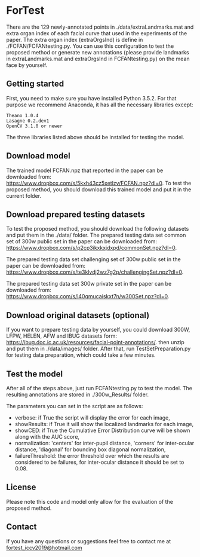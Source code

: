 # ForTest

There are the 129 newly-annotated points in ./data/extraLandmarks.mat and extra organ index of each facial curve that used in the experiments of the paper. The extra organ index (extraOrgsInd) is define in ./FCFAN/FCFANtesting.py. You can use this configuration to test the proposed method or generate new annotations (please provide landmarks in extraLandmarks.mat and extraOrgsInd in FCFANtesting.py) on the mean face by yourself.

## Getting started
First, you need to make sure you have installed Python 3.5.2. For that purpose we recommend Anaconda, it has all the necessary libraries except:

    Theano 1.0.4
    Lasagne 0.2.dev1
    OpenCV 3.1.0 or newer
    
The three libraries listed above should be installed for testing the model.

## Download model
The trained model FCFAN.npz that reported in the paper can be downloaded from:
https://www.dropbox.com/s/5kxh43cz5xetlzv/FCFAN.npz?dl=0.
To test the proposed method, you should download this trained model and put it in the current folder.

## Download prepared testing datasets
To test the proposed method, you should download the following datasets and put them in the ./data/ folder.
The prepared testing data set common set of 300w public set in the paper can be downloaded from:
https://www.dropbox.com/s/p2cp3ikxkxjdxpd/commonSet.npz?dl=0.

The prepared testing data set challenging set of 300w public set in the paper can be downloaded from:
https://www.dropbox.com/s/te3klvdj2wz7g2p/challengingSet.npz?dl=0.

The prepared testing data set 300w private set in the paper can be downloaded from:
https://www.dropbox.com/s/l40qmucaiskxt7n/w300Set.npz?dl=0.

## Download original datasets (optional)
If you want to prepare testing data by yourself, you could download 300W, LFPW, HELEN, AFW and IBUG datasets form:
https://ibug.doc.ic.ac.uk/resources/facial-point-annotations/.
then unzip and put them in ./data/images/ folder. After that, run TestSetPreparation.py for testing data preparation, which could take a few minutes.

## Test the model
After all of the steps above, just run FCFANtesting.py to test the model. The resulting annotations are stored in ./300w_Results/ folder.

The parameters you can set in the script are as follows:
* verbose: if True the script will display the error for each image,
* showResults: if True it will show the localized landmarks for each image,
* showCED: if True the Cumulative Error Distribution curve will be shown along with the AUC score,
* normalization: 'centers' for inter-pupil distance, 'corners' for inter-ocular distance, 'diagonal' for bounding box diagonal normalization,
* failureThreshold: the error threshold over which the results are considered to be failures, for inter-ocular distance it should be set to 0.08.

## License
Please note this code and model only allow for the evaluation of the proposed method.

## Contact
If you have any questions or suggestions feel free to contact me at fortest_iccv2019@hotmail.com
